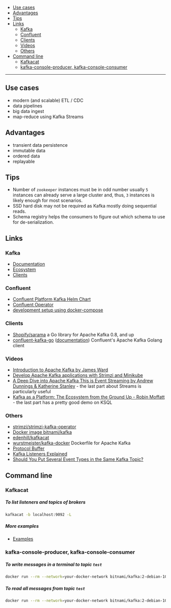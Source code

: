 - [Use cases](#use-cases)
- [Advantages](#advantages)
- [Tips](#tips)
- [Links](#links)
  * [Kafka](#kafka)
  * [Confluent](#confluent)
  * [Clients](#clients)
  * [Videos](#videos)
  * [Others](#others)
- [Command line](#command-line)
  * [Kafkacat](#kafkacat)
  * [kafka-console-producer, kafka-console-consumer](#kafka-console-producer-kafka-console-consumer)
____

## Use cases

- modern (and scalable) ETL / CDC
- data pipelines
- big data ingest
- map-reduce using Kafka Streams

## Advantages

- transient data persistence
- immutable data
- ordered data
- replayable

## Tips

- Number of `zookeeper` instances must be in odd number usually `5` instances
  can already serve a large cluster and, thus, `3` instances is likely enough
  for most scenarios.
- SSD hard disk may not be required as Kafka mostly doing sequential reads.
- Schema registry helps the consumers to figure out which schema to use for
  de-serialization.

## Links

### Kafka

- [Documentation](https://kafka.apache.org/documentation/)
- [Ecosystem](https://cwiki.apache.org/confluence/display/KAFKA/Ecosystem)
- [Clients](https://cwiki.apache.org/confluence/display/KAFKA/Clients)

### Confluent

- [Confluent Platform Kafka Helm Chart](https://github.com/confluentinc/cp-helm-charts/tree/master/charts/cp-kafka)
- [Confluent Operator](https://docs.confluent.io/current/installation/operator/index.html#operator-about-intro)
- [development setup using docker-compose](https://docs.confluent.io/current/quickstart/ce-docker-quickstart.html)

### Clients

- [Shopify/sarama](https://github.com/Shopify/sarama) a Go library for Apache Kafka 0.8, and up
- [confluent-kafka-go](https://github.com/confluentinc/confluent-kafka-go)
  ([documentation](https://docs.confluent.io/clients-confluent-kafka-go/current/index.html))
  Confluent's Apache Kafka Golang client

### Videos

- [Introduction to Apache Kafka by James
  Ward](https://www.youtube.com/watch?v=UEg40Te8pnE)
- [Develop Apache Kafka applications with Strimzi and
  Minikube](https://www.youtube.com/watch?v=4bKSPrENDQQ)
- [A Deep Dive into Apache Kafka This is Event Streaming by Andrew Dunnings
  \& Katherine Stanley](https://www.youtube.com/watch?v=X40EozwK75s) - the last
  part about Streams is particularly useful
- [Kafka as a Platform: The Ecosystem from the Ground Up - Robin
  Moffatt](https://www.youtube.com/watch?v=qjTZ4UeJdoI) - the last part has
  a pretty good demo on KSQL

### Others

- [strimzi/strimzi-kafka-operator](https://github.com/strimzi/strimzi-kafka-operator)
- [Docker image bitnami/kafka](https://github.com/bitnami/bitnami-docker-kafka)
- [edenhill/kafkacat](https://github.com/edenhill/kafkacat)
- [wurstmeister/kafka-docker](https://github.com/wurstmeister/kafka-docker) Dockerfile for Apache Kafka
- [Protocol Buffer](https://developers.google.com/protocol-buffers/docs/gotutorial)
- [Kafka Listeners
  Explained](https://rmoff.net/2018/08/02/kafka-listeners-explained/)
- [Should You Put Several Event Types in the Same Kafka
  Topic?](https://www.confluent.io/blog/put-several-event-types-kafka-topic/)

## Command line

### Kafkacat

##### To list listeners and topics of brokers

```sh
kafkacat -b localhost:9092 -L
```

##### More examples

- [Examples](https://github.com/edenhill/kafkacat#examples)

### kafka-console-producer, kafka-console-consumer

##### To write messages in a terminal to topic `test`

```sh
docker run --rm --network=your-docker-network bitnami/kafka:2-debian-10 kafka-console-producer.sh --bootstrap-server kafka:9092 --topic test
```

##### To read all messages from topic `test`

```sh
docker run --rm --network=your-docker-network bitnami/kafka:2-debian-10 kafka-console-consumer.sh --bootstrap-server kafka:9092 --topic test --from-beginning
```
